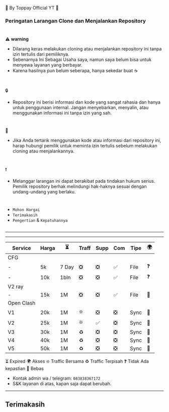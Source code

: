 🍚 By Toppay Official YT 🚀
### Peringatan Larangan Clone dan Menjalankan Repository
#
⚠️ **warning**
- Dilarang keras melakukan cloning atau menjalankan repository ini tanpa izin tertulis dari pemiliknya.
- Sebenarnya Ini Sebagai Usaha saya, namun saya belum bisa untuk menyewa layanan yang berbayar.
- Karena hasilnya pun belum seberapa, hanya sekedar buat ☕
#
🔒
- Repository ini berisi informasi dan kode yang sangat rahasia dan hanya untuk penggunaan internal. Jangan menyebarkan, menyalin, atau menggunakan informasi ini tanpa izin yang sah.
#
📩
- Jika Anda tertarik menggunakan kode atau informasi dari repository ini, harap hubungi pemilik untuk meminta izin tertulis sebelum melakukan cloning atau menjalankannya.
#
❗
- Melanggar larangan ini dapat berakibat pada tindakan hukum serius. Pemilik repository berhak melindungi hak-haknya sesuai dengan undang-undang yang berlaku.
#
- `Mohon Hargai`
- `Terimakasih`
- `Pengertian` & `Kepatuhannya`

##

---

---

| Service| Harga   |  ⏳  | Traff | Supp  | Com | Tipe | 🌍 |
| ------ | ------- | ---- | ----- | ----- | --- | ---- | -- |
| CFG|
| -      | 5k      | 7 Day | ❎    | ❎    | ✅  | File | ❓ |
| -      | 10k     | 1bln | ❎    | ❎    | ✅  | File | ❓ |
| V2 ray |
| -      | 15k     | 1M | ❎    | ❎    | ✅  | File | 🥰 |
| Open Clash |
| V1     | 20k     | 1M | ❇️    | ❎    | ❎  | Sync | 🥰 |
| V2     | 25k     | 1M | ❇️    | ✅    | ❎  | Sync | 🥰 |
| V3     | 30k     | 1M | ♻️    | ❎    | ❎  | Sync | 🥰 |
| V4     | 40k     | 1M | ♻️    | ❎    | ❎  | Sync | 🥰 |
| V5     | 50k     | 1M | ♻️    | ❎    | ❎  | Sync | 🥰 |

⏳ Expired
🌍 Akses
❇️ Traffic Bersama
♻️ Traffic Terpisah
❓ Tidak Ada kepastian
🥰 Bebas

- Kontak admin wa / telegram: `083838367172`
- S&K
 layanan di atas, kapan saja dapat berubah.

---

##
## Terimakasih
